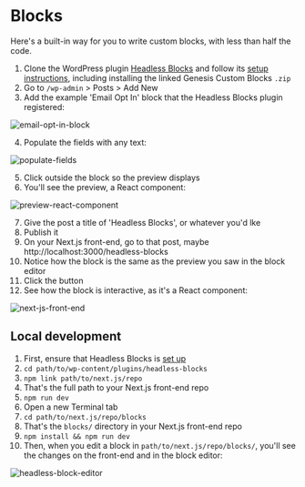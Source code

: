 # Blocks

Here's a built-in way for you to write custom blocks, with less than half the code.

1. Clone the WordPress plugin [Headless Blocks](https://github.com/kienstra/headless-blocks) and follow its [setup instructions](https://github.com/kienstra/headless-blocks#setup), including installing the linked Genesis Custom Blocks `.zip`
2. Go to `/wp-admin` > Posts > Add New
3. Add the example 'Email Opt In' block that the Headless Blocks plugin registered: 

![email-opt-in-block](https://user-images.githubusercontent.com/4063887/109478584-0cba5b00-7a3f-11eb-92d0-64f067719ce0.png)

4. Populate the fields with any text: 

![populate-fields](https://user-images.githubusercontent.com/4063887/109479809-68391880-7a40-11eb-97b1-aa48a7a746c9.png)

5. Click outside the block so the preview displays
6. You'll see the preview, a React component: 

![preview-react-component](https://user-images.githubusercontent.com/4063887/109479424-fc56b000-7a3f-11eb-92cb-dcacac7fbd65.gif)

7. Give the post a title of 'Headless Blocks', or whatever you'd lke
8. Publish it
9. On your Next.js front-end, go to that post, maybe http://localhost:3000/headless-blocks
10. Notice how the block is the same as the preview you saw in the block editor
11. Click the button
12. See how the block is interactive, as it's a React component:

![next-js-front-end](https://user-images.githubusercontent.com/4063887/109479512-12fd0700-7a40-11eb-94bf-4415990a1437.gif)

## Local development
1. First, ensure that Headless Blocks is [set up](https://github.com/kienstra/headless-blocks#setup)
1. `cd path/to/wp-content/plugins/headless-blocks`
1. `npm link path/to/next.js/repo`
1. That's the full path to your Next.js front-end repo
1. `npm run dev`
1. Open a new Terminal tab
1. `cd path/to/next.js/repo/blocks`
1. That's the `blocks/` directory in your Next.js front-end repo
1. `npm install && npm run dev`
1. Then, when you edit a block in `path/to/next.js/repo/blocks/`, you'll see the changes on the front-end and in the block editor: 

![headless-block-editor](https://user-images.githubusercontent.com/4063887/109479991-9a4a7a80-7a40-11eb-836a-58eae1f7d183.gif)
